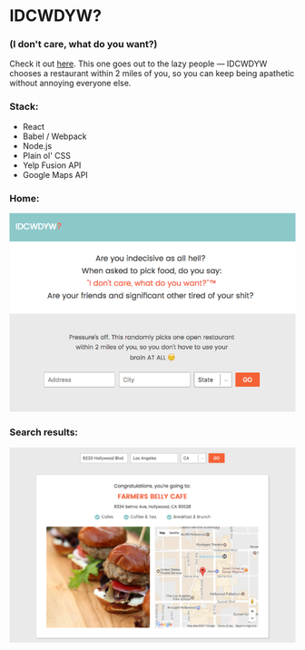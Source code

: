 # IDCWDYW?
### (I don't care, what do you want?)
Check it out [here](https://idcwdyw.herokuapp.com/).
This one goes out to the lazy people — IDCWDYW chooses a restaurant within 2 miles of you, so you can keep being apathetic without annoying everyone else.

### Stack:
* React
* Babel / Webpack
* Node.js
* Plain ol' CSS
* Yelp Fusion API
* Google Maps API

### Home:
<img src="IDCWDYW.png" alt="IDCWDYW" width="700px" height="auto">

### Search results:
<img src="IDCWDYW2.png" alt="IDCWDYW2" width="700px" height="auto">

